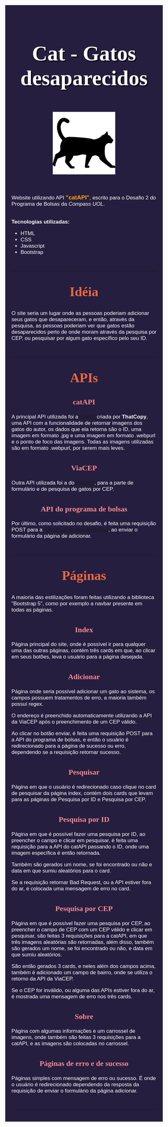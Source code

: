 <head>
    <link rel="preconnect" href="https://fonts.googleapis.com">
    <link rel="preconnect" href="https://fonts.gstatic.com" crossorigin>
    <link href="https://fonts.googleapis.com/css2?family=Comfortaa&family=Lora&family=Titillium+Web:wght@200&display=swap" rel="stylesheet">
</head>
<div style="background: #251e3e; padding: 20px; color: #FFFFFF; font-family: 'Titillium Web', sans-serif; font-size: 17px;">
<h1 style="text-align: center; font-size: 4em; font-family: 'Lora', serif;">
    <p style="text-shadow: 3px 3px #000000">Cat - Gatos desaparecidos</p>
    <img src="assets/img/pageIcon.png">
</h1>

Website utilizando API <span style="color: orange; font-size: 1.1em">**"catAPI"**</span>, escrito para o Desafio 2 do Programa de Bolsas da *Compass UOL*.<br><br>

**Tecnologias utilizadas:**
* HTML
* CSS
* Javascript
* Bootstrap

<hr style="margin-top: 50px;">

<h2 style="font-size: 2.5em; color: #eb6841; text-align: center; margin-top: 40px; font-family: 'Comfortaa', cursive;">Idéia</h2>

O síte seria um lugar onde as pessoas poderiam adicionar seus gatos que desapareceram, e então, através da pesquisa, as pessoas poderiam ver que gatos estão desaparecidos perto de onde moram através da pesquisa por CEP, ou pesquisar por algum gato específico pelo seu ID.

<hr style="margin-top: 50px;">

<h2 style="font-size: 2.5em; color: #eb6841; text-align: center; margin-top: 40px; font-family: 'Comfortaa', cursive;">APIs</h2>

<h3 style="font-size: 1.4em; color: #ff8b94; text-align: center; margin-top: 40px; font-family: 'Comfortaa', cursive;" >catAPI</h3>

A principal API utilizada foi a *[catAPI](https://github.com/ThatCopy/catAPI)* criada por **ThatCopy**, uma API com a funcionalidade de retornar imagens dos gatos do autor, os dados que ela retorna são o ID, uma imagem em formato .jpg e uma imagem em formato .webpurl e o ponto de foco das imagens. Todas as imagens utilizadas são em formato .webpurl, por serem mais leves.

<h3 style="font-size: 1.4em; color: #ff8b94; text-align: center; margin-top: 40px; font-family: 'Comfortaa', cursive;" >ViaCEP</h3>

Outra API utilizada foi a do *[ViaCEP](https://viacep.com.br/)*, para a parte de formulário e de pesquisa de gatos por CEP.

<h3 style="font-size: 1.4em; color: #ff8b94; text-align: center; margin-top: 40px; font-family: 'Comfortaa', cursive;" >API do programa de bolsas</h3>

Por último, como solicitado no desafio, é feita uma requisição POST para a *[API do programa de bolsas](https://prog-bolsas-api.herokuapp.com/)*, ao enviar o formulário da página de adicionar.

<hr style="margin-top: 50px;">

<h2 style="font-size: 2.5em; color: #eb6841; text-align: center; margin-top: 40px; font-family: 'Comfortaa', cursive;">Páginas</h2>

A maioria das estilizações foram feitas utilizando a biblioteca "Bootstrap 5", como por exemplo a navbar presente em todas as páginas.

<h3 style="font-size: 1.4em; color: #ff8b94; text-align: center; margin-top: 40px; font-family: 'Comfortaa', cursive;" >Index</h3>

Página principal do síte, onde é possível ir para qualquer uma das outras páginas, contém três cards em que, ao clicar em seus botões, leva o 
usuário para a página desejada.

<h3 style="font-size: 1.4em; color: #ff8b94; text-align: center; margin-top: 40px; font-family: 'Comfortaa', cursive;" >Adicionar</h3>

Página onde seria possível adicionar um gato ao sistema, os campos possuem tratamentos de erro, a maioria também possuí regex. 

O endereço é preenchido automaticamente utilizando a API da ViaCEP após o preenchimento de um CEP válido. 

Ao clicar no botão enviar, é feita uma requisição POST para a API do programa de bolsas, e então o usuário é redirecionado para a página de sucesso ou erro, dependendo se a requisição retornar sucesso.

<h3 style="font-size: 1.4em; color: #ff8b94; text-align: center; margin-top: 40px; font-family: 'Comfortaa', cursive;" >Pesquisar</h3>

Página em que o usuário é redirecionado caso clique no card de pesquisar da página index, contém dois cards que levam para as páginas de Pesquisa por ID e Pesquisa por CEP.

<h3 style="font-size: 1.4em; color: #ff8b94; text-align: center; margin-top: 40px; font-family: 'Comfortaa', cursive;" >Pesquisa por ID</h3>

Página em que é possível fazer uma pesquisa por ID, ao preencher o campo e clicar em pesquisar, é feita uma requisição para a API do catAPI passando o ID, onde uma imagem específica é então retornada.

Também são gerados um nome, se foi encontrado ou não e data em que sumiu aleatórios para o card.

Se a requisição retornar Bad Request, ou a API estiver fora do ar, é colocada uma mensagem de erro no card.

<h3 style="font-size: 1.4em; color: #ff8b94; text-align: center; margin-top: 40px; font-family: 'Comfortaa', cursive;" >Pesquisa por CEP</h3>

Página em que é possível fazer uma pesquisa por CEP, ao preencher o campo de CEP com um CEP válido e clicar em pesquisar, são feitas 3 requisições para a catAPI, em que três imagens aleatórias são retornadas, além disso, também são gerados um nome, se foi encontrado ou não, e data em que sumiu aleatórios.

São então gerados 3 cards, e neles além dos campos acima, também é adicionado um campo de bairro, onde se utiliza o retorno da API da ViaCEP.

Se o CEP for inválido, ou alguma das APIs estiver fora do ar, é mostrada uma mensagem de erro nos três cards.

<h3 style="font-size: 1.4em; color: #ff8b94; text-align: center; margin-top: 40px; font-family: 'Comfortaa', cursive;" >Sobre</h3>

Página com algumas informações e um carrossel de imagens, onde também são feitas 3 requisições para a catAPI, e as imagens são colocadas no carrossel.

<h3 style="font-size: 1.4em; color: #ff8b94; text-align: center; margin-top: 40px; font-family: 'Comfortaa', cursive;" >Páginas de erro e de sucesso</h3>

Páginas simples com mensagem de erro ou sucesso. É onde o usuário é redirecionado dependendo da resposta da requisição de enviar o formulário da página adicionar.
<hr style="margin-top: 50px;">
</div>